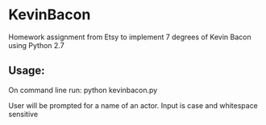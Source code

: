 # KevinBacon
Homework assignment from Etsy to implement 7 degrees of Kevin Bacon using Python 2.7

## Usage:
  On command line run: python kevinbacon.py
  
  User will be prompted for a name of an actor.  Input is case and whitespace sensitive
  

